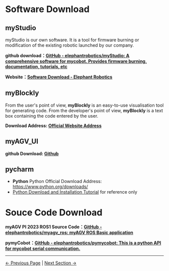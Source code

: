 # Software Download

## myStudio

myStudio is our own software. It is a tool for firmware burning or modification of the existing robotic launched by our company.

**github download：[GitHub - elephantrobotics/myStudio: A comprehensive software for mycobot. Provides firmware burning, documentation, tutorials, etc](https://github.com/elephantrobotics/myStudio)**

**Website：[Software Download - Elephant Robotics](https://www.elephantrobotics.com/download/)**

## myBlockly

From the user's point of view, **myBlockly** is an easy-to-use visualisation tool for generating code. From the developer's point of view, **myBlockly** is a text box containing the code entered by the user.

**Download Address: [Official Website Address](https://www.elephantrobotics.com/download/)**

## myAGV_UI

**github Download: [Github](https://github.com/elephantrobotics/AGV_UI.git)**

## pycharm

- **Python** Python Official Download Address: https://www.python.org/downloads/
- [Python Download and Installation Tutorial](https://python.land/installing-python#Install_Python_on_Windows) for reference only

# Souce Code Download

**myAGV PI 2023 ROS1 Source Code：[GitHub - elephantrobotics/myagv_ros: myAGV ROS Basic application](https://github.com/elephantrobotics/myagv_ros/tree/myagv_ros_2023Pi)**

**pymyCobot：[GitHub - elephantrobotics/pymycobot: This is a python API for mycobot serial communication.](https://github.com/elephantrobotics/pymycobot)**

---
[← Previous Page](8.2-productBrochure.md) | [Next Section →](8.4-SystemInformation/README.md)
